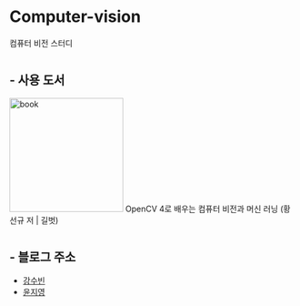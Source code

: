 # Computer-vision
컴퓨터 비전 스터디

# <h2>- 사용 도서</h2>
<img width="200" alt="book" src="https://user-images.githubusercontent.com/57608585/73136535-05818a80-4092-11ea-8f07-c6e7b44ababe.JPG">
  OpenCV 4로 배우는 컴퓨터 비전과 머신 러닝 (황선규 저 | 길벗)

# <h2>- 블로그 주소</h2>

- [강수빈](https://ksb0511.tistory.com/)
- [윤지영](https://ciri7630.tistory.com/)
